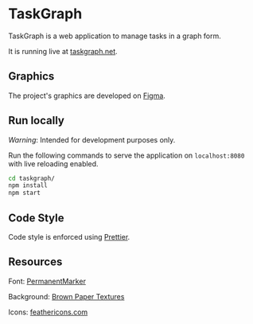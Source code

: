 # TaskGraph

TaskGraph is a web application to manage tasks in a graph form.

It is running live at [taskgraph.net](https://taskgraph.net).

## Graphics

The project's graphics are developed on [Figma](https://www.figma.com/file/WclIMqlhIUVXFMjfhsTldN/TaskGraph?node-id=0%3A1).

## Run locally

_Warning_: Intended for development purposes only.

Run the following commands to serve the application on `localhost:8080` with live reloading enabled.

```sh
cd taskgraph/
npm install
npm start
```

## Code Style

Code style is enforced using [Prettier](https://prettier.io/).

## Resources

Font: [PermanentMarker](https://www.1001fonts.com/permanent-marker-font.html)

Background: [Brown Paper Textures](https://blog.spoongraphics.co.uk/freebies/5-fantastically-high-res-brown-paper-textures)

Icons: [feathericons.com](https://feathericons.com/)
